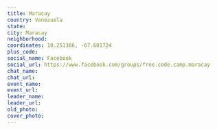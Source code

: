 ```yaml
---
title: Maracay
country: Venezuela
state: 
city: Maracay
neighborhood: 
coordinates: 10.251366, -67.601724
plus_code:
social_name: Facebook
social_url: https://www.facebook.com/groups/free.code.camp.maracay
chat_name:
chat_url:
event_name:
event_url:
leader_name:
leader_url:
old_photo: 
cover_photo:
---
```

